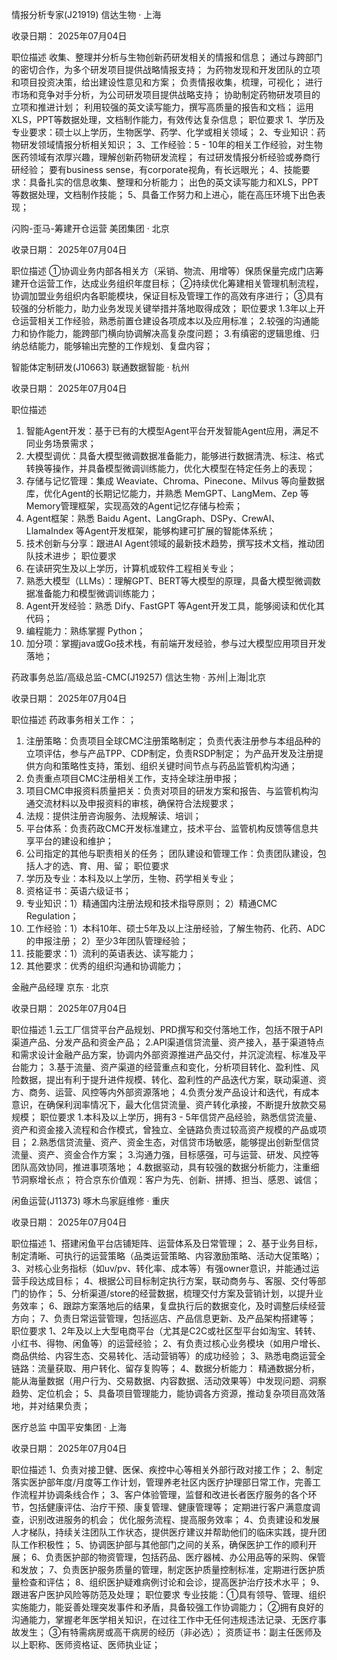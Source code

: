 情报分析专家(J21919)
信达生物 · 上海

收录日期： 2025年07月04日

职位描述
收集、整理并分析与生物创新药研发相关的情报和信息；
通过与跨部门的密切合作，为多个研发项目提供战略情报支持；
为药物发现和开发团队的立项和项目投资决策，给出建设性意见和方案；
负责情报收集，梳理，可视化；
进行市场和竞争对手分析，为公司研发项目提供战略支持；
协助制定药物研发项目的立项和推进计划；
利用较强的英文读写能力，撰写高质量的报告和文档；
运用XLS，PPT等数据处理，文档制作能力，有效传达复杂信息；
职位要求
1、学历及专业要求：硕士以上学历，生物医学、药学、化学或相关领域；
2、专业知识：药物研发领域情报分析相关知识；
3、工作经验：5 - 10年的相关工作经验，对生物医药领域有浓厚兴趣，理解创新药物研发流程；
有过研发情报分析经验或券商行研经验；
要有business sense，有corporate视角，有长远眼光；
4、技能要求：具备扎实的信息收集、整理和分析能力；
出色的英文读写能力和XLS，PPT等数据处理，文档制作技能；
5、具备工作努力和上进心，能在高压环境下出色表现；


闪购-歪马-筹建开仓运营
美团集团 · 北京

收录日期： 2025年07月04日

职位描述
①协调业务内部各相关方（采销、物流、用增等）保质保量完成门店筹建开仓运营工作，达成业务组织年度目标；
②持续优化筹建相关管理机制流程，协调加盟业务组织内各职能模块，保证目标及管理工作的高效有序进行；
③具有较强的分析能力，助力业务发现关键举措并落地取得成效；
职位要求
1.3年以上开仓运营相关工作经验，熟悉前置仓建设各项成本以及应用标准；
2.较强的沟通能力和协作能力，能跨部门横向协调解决高复杂度问题；
3.有缜密的逻辑思维、归纳总结能力，能够输出完整的工作规划、复盘内容；


智能体定制研发(J10663)
联通数据智能 · 杭州

收录日期： 2025年07月04日

职位描述
1. 智能Agent开发：基于已有的大模型Agent平台开发智能Agent应用，满足不同业务场景需求；
2. 大模型调优：具备大模型微调数据准备能力，能够进行数据清洗、标注、格式转换等操作，并具备模型微调训练能力，优化大模型在特定任务上的表现；
3. 存储与记忆管理：集成 Weaviate、Chroma、Pinecone、Milvus 等向量数据库，优化Agent的长期记忆能力，并熟悉 MemGPT、LangMem、Zep 等Memory管理框架，实现高效的Agent记忆存储与检索；
4. Agent框架：熟悉 Baidu Agent、LangGraph、DSPy、CrewAI、LlamaIndex 等Agent开发框架，能够构建可扩展的智能体系统；
5. 技术创新与分享：跟进AI Agent领域的最新技术趋势，撰写技术文档，推动团队技术进步；
职位要求
1. 在读研究生及以上学历，计算机或软件工程相关专业；
2. 熟悉大模型（LLMs）：理解GPT、BERT等大模型的原理，具备大模型微调数据准备能力和模型微调训练能力；
3. Agent开发经验：熟悉 Dify、FastGPT 等Agent开发工具，能够阅读和优化其代码；
4. 编程能力：熟练掌握 Python；
5. 加分项：掌握java或Go技术栈，有前端开发经验，参与过大模型应用项目开发落地；


药政事务总监/高级总监-CMC(J19257)
信达生物 · 苏州|上海|北京

收录日期： 2025年07月04日

职位描述
药政事务相关工作：；
1. 注册策略：负责项目全球CMC注册策略制定；
负责代表注册参与本组品种的立项评估，参与产品TPP、CDP制定，负责RSDP制定；
为产品开发及注册提供方向和策略性支持，策划、组织关键时间节点与药品监管机构沟通；
1. 负责重点项目CMC注册相关工作，支持全球注册申报；
2. 项目CMC申报资料质量把关：负责对项目的研发方案和报告、与监管机构沟通交流材料以及申报资料的审核，确保符合法规要求；
3. 法规：提供注册咨询服务、法规解读、培训；
4. 平台体系：负责药政CMC开发标准建立，技术平台、监管机构反馈等信息共享平台的建设和维护；
5. 公司指定的其他与职责相关的任务；
团队建设和管理工作：负责团队建设，包括人才的选、育、用、留；
职位要求
1. 学历及专业：本科及以上学历，生物、药学相关专业；
2. 资格证书：英语六级证书；
3. 专业知识：1）精通国内注册法规和技术指导原则；
2）精通CMC Regulation；
1. 工作经验：1）本科10年、硕士5年及以上注册经验，了解生物药、化药、ADC的申报注册；
2）至少3年团队管理经验；
1. 技能要求：1）流利的英语表达、读写能力；
2. 其他要求：优秀的组织沟通和协调能力；

金融产品经理
京东 · 北京

收录日期： 2025年07月04日

职位描述
1.云工厂信贷平台产品规划、PRD撰写和交付落地工作，包括不限于API渠道产品、分发产品和资金产品；
2.API渠道信贷流量、资产接入，基于渠道特点和需求设计金融产品方案，协调内外部资源推进产品交付，并沉淀流程、标准及平台能力；
3.基于流量、资产渠道的经营重点和变化，分析项目转化、盈利性、风险数据，提出有利于提升进件规模、转化、盈利性的产品迭代方案，联动渠道、资方、商务、运营、风控等内外部资源落地；
4.负责分发产品设计和迭代，有成本意识，在确保利润率情况下，最大化信贷流量、资产转化承接，不断提升放款交易规模；
职位要求
1.本科及以上学历，拥有3 - 5年信贷产品经验，熟悉信贷流量、资产和资金接入流程和合作模式，曾独立、全链路负责过较高资产规模的产品或项目；
2.熟悉信贷流量、资产、资金生态，对信贷市场敏感，能够提出创新型信贷流量、资产、资金合作方案；
3.沟通力强，目标感强，可与运营、研发、风控等团队高效协同，推进事项落地；
4.数据驱动，具有较强的数据分析能力，注重细节洞察增长点；
符合京东价值观：客户为先、创新、拼搏、担当、感恩、诚信；


闲鱼运营(J11373)
啄木鸟家庭维修 · 重庆

收录日期： 2025年07月04日

职位描述
1、搭建闲鱼平台店铺矩阵、运营体系及日常管理；
2、基于业务目标，制定清晰、可执行的运营策略（品类运营策略、内容激励策略、活动大促策略）；
3、对核心业务指标（如uv/pv、转化率、成本等）有强owner意识，并能通过运营手段达成目标；
4、根据公司目标制定执行方案，联动商务与、客服、交付等部门的协作；
5、分析渠道/store的经营数据，梳理交付方案及营销计划，以提升业务效率；
6、跟踪方案落地后的结果，复盘执行后的数据变化，及时调整后续经营方向；
7、负责日常运营管理，包括巡店、产品信息更新、及产品架构搭建等；
职位要求
1、2年及以上大型电商平台（尤其是C2C或社区型平台如淘宝、转转、小红书、得物、闲鱼等）的运营经验；
2、有负责过核心业务模块（如用户增长、商品供给、内容生态、交易转化、活动营销等）的成功经验；
3、熟悉电商运营全链路：流量获取、用户转化、留存复购等；
4、数据分析能力： 精通数据分析，能从海量数据（用户行为、交易数据、内容数据、活动效果等）中发现问题、洞察趋势、定位机会；
5、具备项目管理能力，能协调各方资源，推动复杂项目高效落地，并对结果负责；


医疗总监
中国平安集团 · 上海

收录日期： 2025年07月04日

职位描述
1、负责对接卫健、医保、疾控中心等相关外部行政对接工作；
2、制定落实医护部年度/月度等工作计划，管理养老社区内医疗护理部日常工作，完善工作流程并协调条线合作；
3、客户体验管理，监督和改进长者医疗服务的各个环节，包括健康评估、治疗干预、康复管理、健康管理等；
定期进行客户满意度调查，识别改进服务的机会；
优化服务流程、提高服务效率；
4、负责建设和发展人才梯队，持续关注团队工作状态，提供医疗建议并帮助他们的临床实践，提升团队工作积极性；
5、协调医护部与其他部门之间的关系，确保医护工作的顺利开展；
6、负责医护部的物资管理，包括药品、医疗器械、办公用品等的采购、保管和发放；
7、负责医护服务质量的管理，制定医护质量控制标准，定期进行医护质量检查和评估；
8、组织医护疑难病例讨论和会诊，提高医护治疗技术水平；
9、跟进客户医护风险等防范及处理；
职位要求
专业技能：①具有领导、管理、组织实施能力，能妥善处理突发事件和矛盾，具备较强工作协调能力；
②拥有良好的沟通能力，掌握老年医学相关知识，在过往工作中无任何违规违法记录、无医疗事故发生；
③有特需病房或高干病房的经历（非必选）；
资质证书：副主任医师及以上职称、医师资格证、医师执业证；